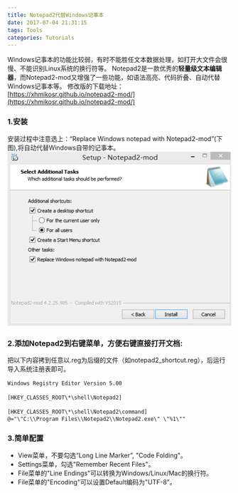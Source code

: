 ```yaml
---
title: Notepad2代替Windows记事本
date: 2017-07-04 21:31:15
tags: Tools
categories: Tutorials
---
```

Windows记事本的功能比较弱，有时不能胜任文本数据处理，如打开大文件会很慢、不能识别Linux系统的换行符等。
Notepad2是一款优秀的**轻量级文本编辑器**，而Notepad2-mod又增强了一些功能，如语法高亮、代码折叠、自动代替Windows记事本等。
修改版的下载地址：[https://xhmikosr.github.io/notepad2-mod/](https://xhmikosr.github.io/notepad2-mod/)
<!--more-->
### 1.安装
安装过程中注意选上：“Replace Windows notepad with Notepad2-mod”(下图),将自动代替Windows自带的记事本。
![Notepad2 Setup](https://raw.githubusercontent.com/adong77/LIGENE/master/imageBed/notepad2_setup.png)
 
### 2.添加Notepad2到右键菜单，方便右键直接打开文档:
把以下内容拷到任意以.reg为后缀的文件（如notepad2_shortcut.reg），后运行导入系统注册表即可。
```
Windows Registry Editor Version 5.00
 
[HKEY_CLASSES_ROOT\*\shell\Notepad2]
 
[HKEY_CLASSES_ROOT\*\shell\Notepad2\command]
@="\"C:\\Program Files\\Notepad2\\Notepad2.exe\" \"%1\""
```
### 3.简单配置 
* View菜单，不要勾选“Long Line Marker”, "Code Folding"。
* Settings菜单，勾选"Remember Recent Files"。
* File菜单的"Line Endings"可以转换为Windows/Linux/Mac的换行符。
* File菜单的"Encoding"可以设置Default编码为"UTF-8"。